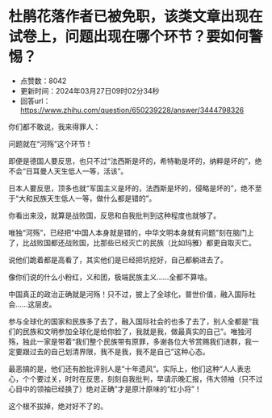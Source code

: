 # 杜鹃花落作者已被免职，该类文章出现在试卷上，问题出现在哪个环节？要如何警惕？
- 点赞数：8042
- 更新时间：2024年03月27日09时02分34秒
- 回答url：https://www.zhihu.com/question/650239228/answer/3444798326
<body>
 <p data-pid="-Nw2mNH9">你们都不敢说，我来得罪人：</p>
 <p data-pid="yvb6RGmE">问题就在“河殇”这个环节！</p>
 <p data-pid="Na4im_7S">即便是德国人要反思，也只不过“法西斯是坏的，希特勒是坏的，纳粹是坏的”，绝不会“日耳曼人天生低人一等，活该”。</p>
 <p data-pid="DNAeIgal">日本人要反思，顶多也就“军国主义是坏的，法西斯是坏的，侵略是坏的”，绝不至于“大和民族天生低人一等，做什么都是错的”。</p>
 <p data-pid="OyhIKlFi">你看出来没，就算是战败国，反思和自我批判到这种程度也就够了。</p>
 <p data-pid="zc0Hf3Ui">唯独“河殇”，已经把“中国人本身就是错的，中华文明本身就有问题”刻在脑门上了，比战败国都还战败国，比那些已经灭亡的民族（比如玛雅）都更自取灭亡。</p>
 <p data-pid="JKcq8Ol5">说他们跪着都是高看了，其实他们是已经把坑挖好，自己都躺进去了。</p>
 <p data-pid="eM7X1sor">像你们说的什么小粉红，义和团，极端民族主义……全都不算啥。</p>
 <p data-pid="GKuMk2Q6">中国真正的政治正确就是河殇！只不过，披上了全球化，普世价值，融入国际社会……这层皮。</p>
 <p data-pid="f_ZHyAcf">参与全球化的国家和民族多了去了，融入国际社会的也多了去了，别人全都是“我们的民族和文明参加全球化是给你脸了，我就是我，做最真实的自己”。唯独河殇，独此一家是带着“我们整个民族带有原罪，多谢各位大爷赏赐我们进群，我一定要跟过去的自己划清界限，我不是我，我不是自己”这种心态。</p>
 <p data-pid="jV188ozA">最恶搞的是，他们还有脸批评别人是“十年遗风”。实际上，他们这种“人人表忠心，个个要过关，时时在反思，刻刻自我批判，早请示晚汇报，伟大领袖（只不过心目中的领袖已经换了）绝对正确”才是原汁原味的“红小将”！</p>
 <p data-pid="zX6YlVi9">这个根不拔掉，绝对好不了的。</p>
 <p></p>
</body>